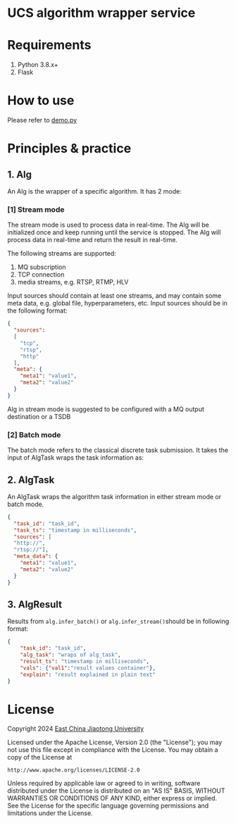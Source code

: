 # UCS algorithm wrapper service

# Requirements
1. Python 3.8.x+
2. Flask

# How to use
Please refer to [demo.py](test/demo.py)

# Principles & practice

## 1. Alg
An Alg is the wrapper of a specific algorithm. It has 2 mode:

### [1] Stream mode
The stream mode is used to process data in real-time. The Alg will be initialized once and keep running until the service is stopped. The Alg will process data in real-time and return the result in real-time.

The following streams are supported:
1. MQ subscription
2. TCP connection
3. media streams, e.g. RTSP, RTMP, HLV

Input sources should contain at least one streams, and may contain some meta data, e.g. global file, hyperparameters, etc.
Input sources should be in the following format:
```json
{
  "sources":
  [
    "tcp",
    "rtsp",
    "http"
  ],
  "meta": {
    "meta1": "value1",
    "meta2": "value2"
  }
}
```

Alg in stream mode is suggested to be configured with a MQ output destination or a TSDB

### [2] Batch mode
The batch mode refers to the classical discrete task submission. It takes the input of AlgTask wraps the task information as:

## 2. AlgTask
An AlgTask wraps the algorithm task information in either stream mode or batch mode.
```json
{
  "task_id": "task_id",
  "task_ts": "timestamp in milliseconds",
  "sources": [
  "http://",
  "rtsp://"],
  "meta_data": {
    "meta1": "value1",
    "meta2": "value2"
  }
}
```

## 3. AlgResult  
Results from ```alg.infer_batch()```  or ```alg.infer_stream()```should be in following format:

```json
{
    "task_id": "task_id",
    "alg_task": "wraps of alg_task",
    "result_ts": "timestamp in milliseconds",
    "vals": {"val1":"result values container"},
    "explain": "result explained in plain text"
}
```
# License
Copyright 2024 [East China Jiaotong University](http://www.ecjtu.edu.cn)

Licensed under the Apache License, Version 2.0 (the "License");
you may not use this file except in compliance with the License.
You may obtain a copy of the License at

    http://www.apache.org/licenses/LICENSE-2.0

Unless required by applicable law or agreed to in writing, software
distributed under the License is distributed on an "AS IS" BASIS,
WITHOUT WARRANTIES OR CONDITIONS OF ANY KIND, either express or implied.
See the License for the specific language governing permissions and
limitations under the License.